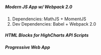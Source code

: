 ##### Modern JS App w/ Webpack 2.0

1. Dependencies: MathJS + MomentJS
2. Dev Dependencies: Babel + Webpack 2.0

##### HTML Blocks for HighCharts API Scripts
##### Progressive Web App 
